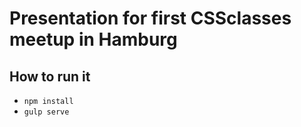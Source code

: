 # Presentation for first CSSclasses meetup in Hamburg

## How to run it

* `npm install`
* `gulp serve`